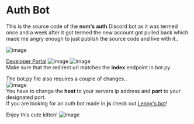 # Auth Bot

This is the source code of the **nom's auth** Discord bot as it was termed once and a week after it got termed the new account got pulled back which made me angry enough to just publish the source code and live with it..

![image](https://i.e-z.host/t2vbfqy7.png)

[Developer Portal](https://discord.com/developers/applications)
![image](https://i.e-z.host/sc0348kj.png)
![image](https://i.e-z.host/m9ugxrw3.png)
<br>
Make sure that the redirect uri matches the **index** endpoint in bot.py
<br>

The bot.py file also requires a couple of changes..
<br>
![image](https://i.e-z.host/easoli13.png)
<br>
You have to change the **host** to your servers ip address and **port** to your designated port.
<br>
If you are looking for an auth bot made in **js** check out [Lenny's bot](https://github.com/Lenny119/Auth-Bot/)!


Enjoy this cute kitten!
![image](https://i.e-z.host/7x11aiiw.png)
